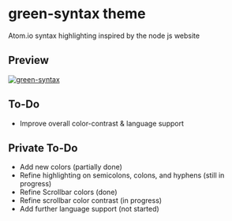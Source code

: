 # green-syntax theme

Atom.io syntax highlighting inspired by the node js website

## Preview

[![green-syntax](http://i.imgur.com/MAvc7NK.png)](https://atom.io/packages/green-syntax)

## To-Do

* Improve overall color-contrast & language support


## Private To-Do
- Add new colors (partially done)
- Refine highlighting on semicolons, colons, and hyphens (still in progress)
- Refine Scrollbar colors (done)
- Refine scrollbar color contrast (in progress)
- Add further language support (not started)
